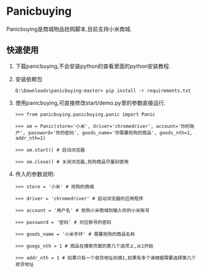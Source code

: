 # Panicbuying

Panicbuying是商城物品抢购脚本,目前支持小米商城.

快速使用
-------

1. 下载panicbuying,不会安装python的查看里面的python安装教程.

2. 安装依赖包

    ```
    D:\Downloads\panicbuying-master> pip install -r requirements.txt
    ```

2. 使用panicbuying,可直接修改start/demo.py里的参数直接运行.


    ```
    >>> from panicbuying.panicbuying.panic import Panic

    >>> xm = Panic(store='小米', driver='chromedriver', account='你的账户', password='你的密码', goods_name='你需要抢购的商品', goods_nth=1, addr_nth=1)

    >>> xm.start() # 启动浏览器

    >>> xm.close() # 关闭浏览器,抢购商品尽量别使用
    ```

3. 传入的参数说明:

    ```
    >>> store = '小米' # 抢购的商城

    >>> driver = 'chromedriver' # 启动浏览器的应用程序

    >>> account = '用户名' # 抢购小米商城则输入你的小米账号

    >>> password = '密码' # 对应账号的密码

    >>> goods_name = '小米手环' # 需要抢购的商品名称

    >>> googs_nth = 1 # 商品在搜索页面的第几个选项上,从1开始
    
    >>> addr_nth = 1 # 如果只有一个收货地址则填1,如果有多个请根据需要选择第几个收货地址
    ```